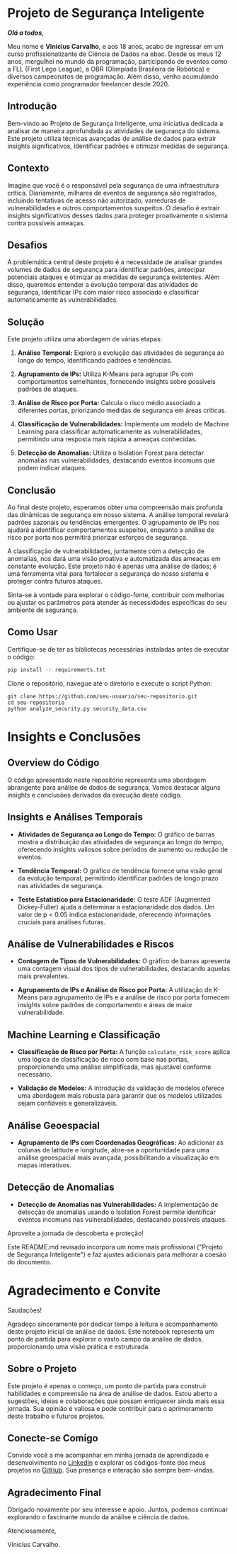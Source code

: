 # Projeto de Segurança Inteligente

***Olá a todos,***

Meu nome é **Vinícius Carvalho**, e aos 18 anos, acabo de ingressar em um curso profissionalizante de Ciência de Dados na ebac. Desde os meus 12 anos, mergulhei no mundo da programação, participando de eventos como a FLL (First Lego League), a OBR (Olimpíada Brasileira de Robótica) e diversos campeonatos de programação. Além disso, venho acumulando experiência como programador freelancer desde 2020.

## Introdução

Bem-vindo ao Projeto de Segurança Inteligente, uma iniciativa dedicada a analisar de maneira aprofundada as atividades de segurança do sistema. Este projeto utiliza técnicas avançadas de análise de dados para extrair insights significativos, identificar padrões e otimizar medidas de segurança.

## Contexto

Imagine que você é o responsável pela segurança de uma infraestrutura crítica. Diariamente, milhares de eventos de segurança são registrados, incluindo tentativas de acesso não autorizado, varreduras de vulnerabilidades e outros comportamentos suspeitos. O desafio é extrair insights significativos desses dados para proteger proativamente o sistema contra possíveis ameaças.

## Desafios

A problemática central deste projeto é a necessidade de analisar grandes volumes de dados de segurança para identificar padrões, antecipar potenciais ataques e otimizar as medidas de segurança existentes. Além disso, queremos entender a evolução temporal das atividades de segurança, identificar IPs com maior risco associado e classificar automaticamente as vulnerabilidades.

## Solução

Este projeto utiliza uma abordagem de várias etapas:

1. **Análise Temporal:** Explora a evolução das atividades de segurança ao longo do tempo, identificando padrões e tendências.

2. **Agrupamento de IPs:** Utiliza K-Means para agrupar IPs com comportamentos semelhantes, fornecendo insights sobre possíveis padrões de ataques.

3. **Análise de Risco por Porta:** Calcula o risco médio associado a diferentes portas, priorizando medidas de segurança em áreas críticas.

4. **Classificação de Vulnerabilidades:** Implementa um modelo de Machine Learning para classificar automaticamente as vulnerabilidades, permitindo uma resposta mais rápida a ameaças conhecidas.

5. **Detecção de Anomalias:** Utiliza o Isolation Forest para detectar anomalias nas vulnerabilidades, destacando eventos incomuns que podem indicar ataques.

## Conclusão

Ao final deste projeto, esperamos obter uma compreensão mais profunda das dinâmicas de segurança em nosso sistema. A análise temporal revelará padrões sazonais ou tendências emergentes. O agrupamento de IPs nos ajudará a identificar comportamentos suspeitos, enquanto a análise de risco por porta nos permitirá priorizar esforços de segurança.

A classificação de vulnerabilidades, juntamente com a detecção de anomalias, nos dará uma visão proativa e automatizada das ameaças em constante evolução. Este projeto não é apenas uma análise de dados; é uma ferramenta vital para fortalecer a segurança do nosso sistema e proteger contra futuros ataques.

Sinta-se à vontade para explorar o código-fonte, contribuir com melhorias ou ajustar os parâmetros para atender às necessidades específicas do seu ambiente de segurança.

## Como Usar

Certifique-se de ter as bibliotecas necessárias instaladas antes de executar o código:

```bash
pip install -r requirements.txt
```

Clone o repositório, navegue até o diretório e execute o script Python:

```
git clone https://github.com/seu-usuario/seu-repositorio.git
cd seu-repositorio
python analyze_security.py security_data.csv
```
# Insights e Conclusões

## Overview do Código

O código apresentado neste repositório representa uma abordagem abrangente para análise de dados de segurança. Vamos destacar alguns insights e conclusões derivados da execução deste código.

## Insights e Análises Temporais

- **Atividades de Segurança ao Longo do Tempo:**
  O gráfico de barras mostra a distribuição das atividades de segurança ao longo do tempo, oferecendo insights valiosos sobre períodos de aumento ou redução de eventos.

- **Tendência Temporal:**
  O gráfico de tendência fornece uma visão geral da evolução temporal, permitindo identificar padrões de longo prazo nas atividades de segurança.

- **Teste Estatístico para Estacionaridade:**
  O teste ADF (Augmented Dickey-Fuller) ajuda a determinar a estacionaridade dos dados. Um valor de p < 0.05 indica estacionaridade, oferecendo informações cruciais para análises futuras.

## Análise de Vulnerabilidades e Riscos

- **Contagem de Tipos de Vulnerabilidades:**
  O gráfico de barras apresenta uma contagem visual dos tipos de vulnerabilidades, destacando aquelas mais prevalentes.

- **Agrupamento de IPs e Análise de Risco por Porta:**
  A utilização de K-Means para agrupamento de IPs e a análise de risco por porta fornecem insights sobre padrões de comportamento e áreas de maior vulnerabilidade.

## Machine Learning e Classificação

- **Classificação de Risco por Porta:**
  A função `calculate_risk_score` aplica uma lógica de classificação de risco com base nas portas, proporcionando uma análise simplificada, mas ajustável conforme necessário.

- **Validação de Modelos:**
  A introdução da validação de modelos oferece uma abordagem mais robusta para garantir que os modelos utilizados sejam confiáveis e generalizáveis.

## Análise Geoespacial

- **Agrupamento de IPs com Coordenadas Geográficas:**
  Ao adicionar as colunas de latitude e longitude, abre-se a oportunidade para uma análise geoespacial mais avançada, possibilitando a visualização em mapas interativos.

## Detecção de Anomalias

- **Detecção de Anomalias nas Vulnerabilidades:**
  A implementação de detecção de anomalias usando o Isolation Forest permite identificar eventos incomuns nas vulnerabilidades, destacando possíveis ataques.

Aproveite a jornada de descoberta e proteção!

Este README.md revisado incorpora um nome mais profissional ("Projeto de Segurança Inteligente") e faz ajustes adicionais para melhorar a coesão do documento.

# Agradecimento e Convite

Saudações!

Agradeço sinceramente por dedicar tempo à leitura e acompanhamento deste projeto inicial de análise de dados. Este notebook representa um ponto de partida para explorar o vasto campo da análise de dados, proporcionando uma visão prática e estruturada.

## Sobre o Projeto

Este projeto é apenas o começo, um ponto de partida para construir habilidades e compreensão na área de análise de dados. Estou aberto a sugestões, ideias e colaborações que possam enriquecer ainda mais essa jornada. Sua opinião é valiosa e pode contribuir para o aprimoramento deste trabalho e futuros projetos.

## Conecte-se Comigo

Convido você a me acompanhar em minha jornada de aprendizado e desenvolvimento no [LinkedIn](https://www.linkedin.com/in/viniciuscarvs/) e explorar os códigos-fonte dos meus projetos no [GitHub](https://github.com/gimmelovej). Sua presença e interação são sempre bem-vindas.

## Agradecimento Final

Obrigado novamente por seu interesse e apoio. Juntos, podemos continuar explorando o fascinante mundo da análise e ciência de dados.

Atenciosamente,

Vinícius Carvalho.

